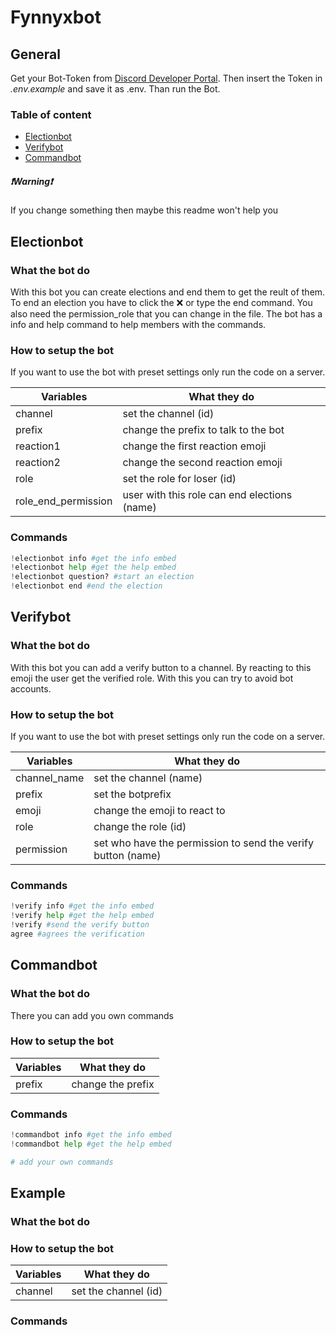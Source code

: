 # Fynnyxbot

## General
Get your Bot-Token from [Discord Developer Portal](https://discord.com/developers/applications). Then insert the Token in *.env.example* and save it as .env. Than run the Bot.

### Table of content
* [Electionbot](https://github.com/Fynnyx/discord.py-bots#electionbot)
* [Verifybot](https://github.com/Fynnyx/discord.py-bots#verifybot)
* [Commandbot](https://github.com/Fynnyx/discord.py-bots#commandbot)


##### ❗Warning❗
If you change something then maybe this readme won't help you


## Electionbot

### What the bot do
With this bot you can create elections and end them to get the reult of them. To end an election you have to click the ❌ or type the end command. You also need the permission_role that you can change in the file. The bot has a info and help command to help members with the commands.

### How to setup the bot
If you want to use the bot with preset settings only run the code on a server.

Variables | What they do
----------| ------------
channel | set the channel (id)
prefix | change the prefix to talk to the bot
reaction1 | change the first reaction emoji
reaction2 | change the second reaction emoji
role | set the role for loser (id)
role_end_permission | user with this role can end elections (name)

### Commands

```Python
!electionbot info #get the info embed
!electionbot help #get the help embed
!electionbot question? #start an election
!electionbot end #end the election
```




## Verifybot

### What the bot do
With this bot you can add a verify button to a channel. By reacting to this emoji the user get the verified role. With this you can try to avoid bot accounts.

### How to setup the bot
If you want to use the bot with preset settings only run the code on a server.

Variables | What they do
----------| ------------
channel_name | set the channel (name)
prefix | set the botprefix
emoji | change the emoji to react to
role | change the role (id)
permission | set who have the permission to send the verify button (name)

    
### Commands

```Python
!verify info #get the info embed
!verify help #get the help embed
!verify #send the verify button
agree #agrees the verification
```

## Commandbot

### What the bot do
There you can add you own commands

### How to setup the bot

Variables | What they do
----------| ------------
prefix | change the prefix


### Commands

```Python
!commandbot info #get the info embed
!commandbot help #get the help embed

# add your own commands
```









## Example

### What the bot do

### How to setup the bot

Variables | What they do
----------| ------------
channel | set the channel (id)


### Commands

```Python

```

